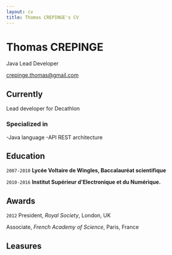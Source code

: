 ```yaml
---
layout: cv
title: Thomas CREPINGE's CV
---
```


# Thomas CREPINGE
Java Lead Developer

<div id="webaddress">
<a href="crepinge.thomas@gmail.com">crepinge.thomas@gmail.com</a>
</div>


## Currently

Lead developer for Decathlon


### Specialized in

-Java language
-API REST architecture


## Education

`2007-2010`
__Lycée Voltaire de Wingles, Baccalauréat scientifique__

`2010-2016`
__Institut Supérieur d'Electronique et du Numérique.__


## Awards

`2012`
President, *Royal Society*, London, UK

Associate, *French Academy of Science*, Paris, France


## Leasures


<!-- ### Footer

Last updated: November 2019 -->


